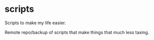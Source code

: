 # scripts
Scripts to make my life easier.

Remote repo/backup of scripts that make things that much less taxing.
